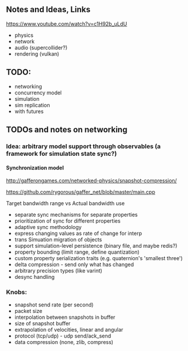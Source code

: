 ## Notes and Ideas, Links

https://www.youtube.com/watch?v=c1H92b_uLdU

- physics
- network
- audio (supercollider?)
- rendering (vulkan)

## TODO:

- networking
- concurrency model
- simulation
- sim replication
- with futures


## TODOs and notes on networking

### Idea: arbitrary model support through observables (a framework for simulation state sync?)

#### Synchronization model

  http://gafferongames.com/networked-physics/snapshot-compression/

  https://github.com/rygorous/gaffer_net/blob/master/main.cpp

  Target bandwidth range vs Actual bandwidth use

  - separate sync mechanisms for separate properties
  - prioritization of sync for different properties
  - adaptive sync methodology
  - express changing values as rate of change for interp
  - trans Simuation migration of objects
  - support simulation-level persistence (binary file, and maybe redis?)
  - property bounding (limit range, define quantization)
  - custom property serialization traits (e.g. quaternion's 'smallest three')
  - delta compression - send only what has changed
  - arbitrary precision types (like varint)
  - desync handling

### Knobs:
  - snapshot send rate (per second)
  - packet size
  - interpolation between snapshots in buffer
  - size of snapshot buffer
  - extrapolation of velocities, linear and angular
  - protocol (tcp/udp) - udp send/ack_send
  - data compression (none, zlib, compress)
